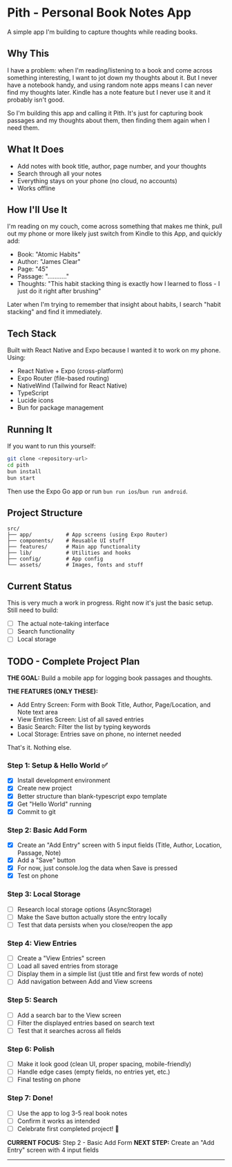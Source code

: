 # Pith - Personal Book Notes App

A simple app I'm building to capture thoughts while reading books.

## Why This

I have a problem: when I'm reading/listening to a book and come across something interesting, I want to jot down my thoughts about it. But I never have a notebook handy, and using random note apps means I can never find my thoughts later. Kindle has a note feature but I never use it and it probably isn't good.

So I'm building this app and calling it Pith. It's just for capturing book passages and my thoughts about them, then finding them again when I need them.

## What It Does

- Add notes with book title, author, page number, and your thoughts
- Search through all your notes
- Everything stays on your phone (no cloud, no accounts)
- Works offline

## How I'll Use It

I'm reading on my couch, come across something that makes me think, pull out my phone or more likely just switch from Kindle to this App, and quickly add:

- Book: "Atomic Habits"
- Author: "James Clear"
- Page: "45"
- Passage: "..........."
- Thoughts: "This habit stacking thing is exactly how I learned to floss - I just do it right after brushing"

Later when I'm trying to remember that insight about habits, I search "habit stacking" and find it immediately.

## Tech Stack

Built with React Native and Expo because I wanted it to work on my phone. Using:

- React Native + Expo (cross-platform)
- Expo Router (file-based routing)
- NativeWind (Tailwind for React Native)
- TypeScript
- Lucide icons
- Bun for package management

## Running It

If you want to run this yourself:

```bash
git clone <repository-url>
cd pith
bun install
bun start
```

Then use the Expo Go app or run `bun run ios`/`bun run android`.

## Project Structure

```
src/
├── app/           # App screens (using Expo Router)
├── components/    # Reusable UI stuff
├── features/      # Main app functionality
├── lib/           # Utilities and hooks
├── config/        # App config
└── assets/        # Images, fonts and stuff
```

## Current Status

This is very much a work in progress. Right now it's just the basic setup. Still need to build:

- [ ] The actual note-taking interface
- [ ] Search functionality
- [ ] Local storage

## TODO - Complete Project Plan

**THE GOAL:** Build a mobile app for logging book passages and thoughts.

**THE FEATURES (ONLY THESE):**

- Add Entry Screen: Form with Book Title, Author, Page/Location, and Note text area
- View Entries Screen: List of all saved entries
- Basic Search: Filter the list by typing keywords
- Local Storage: Entries save on phone, no internet needed

That's it. Nothing else.

### Step 1: Setup & Hello World ✅

- [x] Install development environment
- [x] Create new project
- [x] Better structure than blank-typescript expo template
- [x] Get "Hello World" running
- [x] Commit to git

### Step 2: Basic Add Form

- [x] Create an "Add Entry" screen with 5 input fields (Title, Author, Location, Passage, Note)
- [x] Add a "Save" button
- [x] For now, just console.log the data when Save is pressed
- [x] Test on phone

### Step 3: Local Storage

- [ ] Research local storage options (AsyncStorage)
- [ ] Make the Save button actually store the entry locally
- [ ] Test that data persists when you close/reopen the app

### Step 4: View Entries

- [ ] Create a "View Entries" screen
- [ ] Load all saved entries from storage
- [ ] Display them in a simple list (just title and first few words of note)
- [ ] Add navigation between Add and View screens

### Step 5: Search

- [ ] Add a search bar to the View screen
- [ ] Filter the displayed entries based on search text
- [ ] Test that it searches across all fields

### Step 6: Polish

- [ ] Make it look good (clean UI, proper spacing, mobile-friendly)
- [ ] Handle edge cases (empty fields, no entries yet, etc.)
- [ ] Final testing on phone

### Step 7: Done!

- [ ] Use the app to log 3-5 real book notes
- [ ] Confirm it works as intended
- [ ] Celebrate first completed project! 🎉

**CURRENT FOCUS:** Step 2 - Basic Add Form
**NEXT STEP:** Create an "Add Entry" screen with 4 input fields

---
